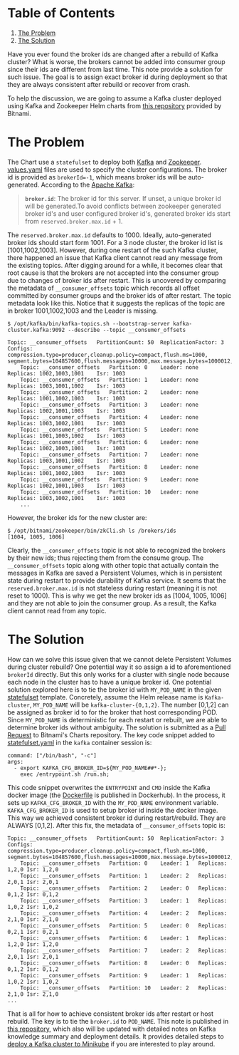
# Table of Contents

1.  [The Problem](#org6bbd51d)
2.  [The Solution](#org7091448)

Have you ever found the broker ids are changed after a rebuild of Kafka cluster? What is worse, the brokers cannot be added into consumer group since their ids are different from last time. This note provide a solution for such issue. The goal is to assign exact broker id during deployment so that they are always consistent after rebuild or recover from crash.

To help the discussion, we are going to assume a Kafka cluster deployed using Kafka and Zookeeper Helm charts from [this repository](https://github.com/bitnami/charts/tree/master/bitnami/kafka) provided by Bitnami.


<a id="org6bbd51d"></a>

# The Problem

The Chart use a `statefulset` to deploy both [Kafka](https://github.com/bitnami/charts/blob/master/bitnami/kafka/templates/statefulset.yaml) and [Zookeeper](https://github.com/bitnami/charts/blob/master/bitnami/zookeeper/templates/statefulset.yaml). [values.yaml](https://github.com/bitnami/charts/blob/master/bitnami/kafka/values.yaml) files are used to specify the cluster configurations. The broker id is provided as `brokerId=-1`, which means broker ids will be auto-generated. According to the [Apache Kafka](https://kafka.apache.org/documentation/):

> **`broker.id`**: The broker id for this server. If unset, a unique broker id will be generated.To avoid conflicts between zookeeper generated broker id's and user configured broker id's, generated broker ids start from `reserved.broker.max.id` + 1.

The `reserved.broker.max.id` defaults to 1000. Ideally, auto-generated broker ids should start form 1001. For a 3 node cluster, the broker id list is [1001,1002,1003]. However, during one restart of the such Kafka cluster, there happened an issue that Kafka client cannot read any message from the existing topics. After digging around for a while, it becomes clear that root cause is that the brokers are not accepted into the consumer group due to changes of broker ids after restart.
This is uncovered by comparing the metadata of `__consumer_offsets` topic which records all offset committed by consumer groups and the broker ids of after restart.
The topic metadata look like this. Notice that it suggests the replicas of the topic are in broker 1001,1002,1003 and the Leader is missing.

    $ /opt/kafka/bin/kafka-topics.sh --bootstrap-server kafka-cluster.kafka:9092 --describe --topic __consumer_offsets

    Topic: __consumer_offsets	PartitionCount: 50	ReplicationFactor: 3
    Configs: compression.type=producer,cleanup.policy=compact,flush.ms=1000,
    segment.bytes=104857600,flush.messages=10000,max.message.bytes=1000012,retention.bytes=1073741824
        Topic: __consumer_offsets	Partition: 0	Leader: none	Replicas: 1002,1003,1001	Isr: 1003
        Topic: __consumer_offsets	Partition: 1	Leader: none	Replicas: 1003,1001,1002	Isr: 1003
        Topic: __consumer_offsets	Partition: 2	Leader: none	Replicas: 1001,1002,1003	Isr: 1003
        Topic: __consumer_offsets	Partition: 3	Leader: none	Replicas: 1002,1001,1003	Isr: 1003
        Topic: __consumer_offsets	Partition: 4	Leader: none	Replicas: 1003,1002,1001	Isr: 1003
        Topic: __consumer_offsets	Partition: 5	Leader: none	Replicas: 1001,1003,1002	Isr: 1003
        Topic: __consumer_offsets	Partition: 6	Leader: none	Replicas: 1002,1003,1001	Isr: 1003
        Topic: __consumer_offsets	Partition: 7	Leader: none	Replicas: 1003,1001,1002	Isr: 1003
        Topic: __consumer_offsets	Partition: 8	Leader: none	Replicas: 1001,1002,1003	Isr: 1003
        Topic: __consumer_offsets	Partition: 9	Leader: none	Replicas: 1002,1001,1003	Isr: 1003
        Topic: __consumer_offsets	Partition: 10	Leader: none	Replicas: 1003,1002,1001	Isr: 1003
        ...

However, the broker ids for the new cluster are:

    $ /opt/bitnami/zookeeper/bin/zkCli.sh ls /brokers/ids
    [1004, 1005, 1006]

Clearly, the `__consumer_offsets` topic is not able to recognized the brokers by their new ids; thus rejecting them from the consume group. The `__consumer_offsets` topic along with other topic that actually contain the messages in Kafka are saved a Persistent Volumes, which is in persistent state during restart to provide durability of Kafka service. It seems that the `reserved.broker.max.id` is not stateless during restart (meaning it is not reset to 1000). This is why we get the new broker ids as [1004, 1005, 1006] and they are not able to join the consumer group. As a result, the Kafka client cannot read from any topic.


<a id="org7091448"></a>

# The Solution

How can we solve this issue given that we cannot delete Persistent Volumes during cluster rebuild? One potential way it so assign a id to aforementioned `brokerId` directly. But this only works for a cluster with single node because each node in the cluster has to have a unique broker id. One potential solution explored here is to tie the broker id with `MY_POD_NAME` in the given [statefulset](https://github.com/bitnami/charts/blob/master/bitnami/kafka/templates/statefulset.yaml) template. Concretely, assume the Helm release name is `Kafka-cluster`, `MY_POD_NAME` will be `kafka-cluster-{0,1,2}`. The number [0,1,2] can be assigned as broker id to for the broker that host corresponding POD. Since `MY_POD_NAME` is deterministic for each restart or rebuilt, we are able to determine broker ids without ambiguity. The solution is submitted as a [Pull Request](https://github.com/bitnami/charts/pull/2028) to Bitnami's Charts repository. The key code snippet added to [statefulset.yaml](https://github.com/bitnami/charts/blob/master/bitnami/zookeeper/templates/statefulset.yaml) in the `kafka` container session is:

    command: ["/bin/bash", "-c"]
    args:
      - export KAFKA_CFG_BROKER_ID=${MY_POD_NAME##*-};
        exec /entrypoint.sh /run.sh;

This code snippet overwrites the `ENTRYPOINT` and `CMD` inside the Kafka docker image (the [Dockerfile](https://hub.docker.com/layers/bitnami/kafka/2.4.0-debian-10-r44/images/sha256-ce5ed55be807573b5902c5995982b346a01fe9f2cb77d2d2efe26d0043d83f46?context=explore) is published in Dockerhub). In the process, it sets up `KAFKA_CFG_BROKER_ID` with the `MY_POD_NAME` environment variable. `KAFKA_CFG_BROKER_ID` is used to setup broker id inside the docker image. This way we achieved consistent broker id during restart/rebuild. They are ALWAYS [0,1,2]. After this fix, the metadata of `__consumer_offsets` topic is:

    Topic: __consumer_offsets	PartitionCount: 50	ReplicationFactor: 3
    Configs: compression.type=producer,cleanup.policy=compact,flush.ms=1000,
    segment.bytes=104857600,flush.messages=10000,max.message.bytes=1000012,retention.bytes=1073741824
        Topic: __consumer_offsets	Partition: 0	Leader: 1	Replicas: 1,2,0	Isr: 1,2,0
        Topic: __consumer_offsets	Partition: 1	Leader: 2	Replicas: 2,0,1	Isr: 2,0,1
        Topic: __consumer_offsets	Partition: 2	Leader: 0	Replicas: 0,1,2	Isr: 0,1,2
        Topic: __consumer_offsets	Partition: 3	Leader: 1	Replicas: 1,0,2	Isr: 1,0,2
        Topic: __consumer_offsets	Partition: 4	Leader: 2	Replicas: 2,1,0	Isr: 2,1,0
        Topic: __consumer_offsets	Partition: 5	Leader: 0	Replicas: 0,2,1	Isr: 0,2,1
        Topic: __consumer_offsets	Partition: 6	Leader: 1	Replicas: 1,2,0	Isr: 1,2,0
        Topic: __consumer_offsets	Partition: 7	Leader: 2	Replicas: 2,0,1	Isr: 2,0,1
        Topic: __consumer_offsets	Partition: 8	Leader: 0	Replicas: 0,1,2	Isr: 0,1,2
        Topic: __consumer_offsets	Partition: 9	Leader: 1	Replicas: 1,0,2	Isr: 1,0,2
        Topic: __consumer_offsets	Partition: 10	Leader: 2	Replicas: 2,1,0	Isr: 2,1,0
    ...

That is all for how to achieve consistent broker ids after restart or host rebuild. The key is to tie the `broker.id` to `POD_NAME`. This note is published in [this repository](https://github.com/ghShu/kafka-notes/blob/master/notes/20200310-achieve-consistent-broker-ids-in-kafka-cluster.md), which also will be updated with detailed notes on Kafka knowledge summary and deployment details. It provides detailed steps to [deploy a Kafka cluster to Minikube](https://github.com/ghShu/kafka-notes/tree/master/deployment) if you are interested to play around.
